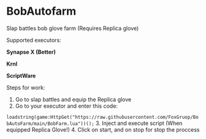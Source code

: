 # BobAutofarm
Slap battles bob glove farm (Requires Replica glove)

Supported executors:

**Synapse X (Better)**

**Krnl**

**ScriptWare**

Steps for work:

1. Go to slap battles and equip the Replica glove
2. Go to your executor and enter this code:

``loadstring(game:HttpGet("https://raw.githubusercontent.com/FoxGruop/BobAutoFarm/main/BobFarm.lua"))();``
3. Inject and execute script (When equipped Replica Glove!)
4. Click on start, and on stop for stop the proccess
